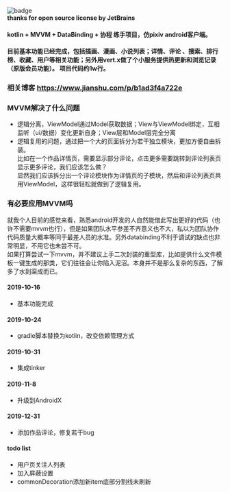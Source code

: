 ![badge](https://img.shields.io/badge/power%20by-JetBrains%20Intellij%20IDEA-blue)   
**thanks for open source license by JetBrains**

#### kotlin + MVVM + DataBinding + 协程 练手项目，仿pixiv android客户端。 
#### 目前基本功能已经完成，包括插画、漫画、小说列表；详情、评论 、搜索、排行榜、收藏、用户等相关功能；另外用vert.x做了个小服务提供热更新和浏览记录（原版会员功能）。 项目代码约1w行。

### 相关博客 https://www.jianshu.com/p/b1ad3f4a722e

### MVVM解决了什么问题
- 逻辑分离，ViewModel通过Model获取数据；View与ViewModel绑定，互相监听（ui/数据）变化更新自身；View层和Model层完全分离
- 逻辑复用的问题，通过把一个大的页面拆分为若干独立模块，更加方便自由拆装。  
比如在一个作品详情页，需要显示部分评论，点击更多需要跳转到评论列表页显示更多评论，我们应该怎么做？  
显然我们应该拆分出一个评论模块作为详情页的子模块，然后和评论列表页共用ViewModel，这样很轻松就做到了逻辑复用。  

### 有必要应用MVVM吗
  就我个人目前的感觉来看，熟悉android开发的人自然能借此写出更好的代码（也许不需要mvvm也行），但是如果团队水平参差不齐意义也不大，私以为团队协作代码质量大概率等同于最差人员的水准。另外databinding不利于调试的缺点也非常明显，不用它也未尝不可。  
  如果打算尝试一下mvvm，并不建议上手二次封装的重型库，比如提供什么文件模板一键生成的那类，它们往往会让你陷入泥沼。本身并不是那么复杂的东西，了解多了水到渠成而已。


#### 2019-10-16
- 基本功能完成

#### 2019-10-24
- gradle脚本替换为kotlin，改变依赖管理方式

#### 2019-10-31
- 集成tinker

#### 2019-11-8
- 升级到AndroidX

#### 2019-12-31
- 添加作品评论，修复若干bug

#### todo list
- 用户页关注人列表
- 加入屏蔽设置
- commonDecoration添加新item底部分割线未刷新
